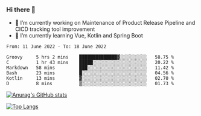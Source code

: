 ### Hi there 👋

- 🔭 I’m currently working on Maintenance of Product Release Pipeline and CICD tracking tool improvement
- 🌱 I’m currently learning Vue, Kotlin and Spring Boot

<!--START_SECTION:waka-->

```text
From: 11 June 2022 - To: 18 June 2022

Groovy     5 hrs 2 mins    ██████████████▓░░░░░░░░░░   58.75 %
C          1 hr 43 mins    █████░░░░░░░░░░░░░░░░░░░░   20.22 %
Markdown   58 mins         ███░░░░░░░░░░░░░░░░░░░░░░   11.42 %
Bash       23 mins         █░░░░░░░░░░░░░░░░░░░░░░░░   04.56 %
Kotlin     13 mins         ▓░░░░░░░░░░░░░░░░░░░░░░░░   02.70 %
D          8 mins          ▒░░░░░░░░░░░░░░░░░░░░░░░░   01.73 %
```

<!--END_SECTION:waka-->

[![Anurag's GitHub stats](https://github-readme-stats.vercel.app/api?username=yunhao981&show_icons=true&theme=solarized-dark)](https://github.com/anuraghazra/github-readme-stats)

[![Top Langs](https://github-readme-stats.vercel.app/api/top-langs/?username=yunhao981&theme=solarized-dark&layout=compact)](https://github.com/anuraghazra/github-readme-stats)

<!--
**yunhao981/yunhao981** is a ✨ _special_ ✨ repository because its `README.md` (this file) appears on your GitHub profile.

Here are some ideas to get you started:

- 🔭 I’m currently working on Maintenance of Release Pipeline and CICD tracking tool improvement
- 🌱 I’m currently learning Vue, Kotlin and Spring Boot
- 👯 I’m looking to collaborate on ...
- 🤔 I’m looking for help with ...
- 💬 Ask me about ...
- 📫 How to reach me: ...
- 😄 Pronouns: ...
- ⚡ Fun fact: ...
-->


